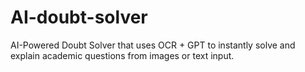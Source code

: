 # AI-doubt-solver
AI-Powered Doubt Solver that uses OCR + GPT to instantly solve and explain academic questions from images or text input.
